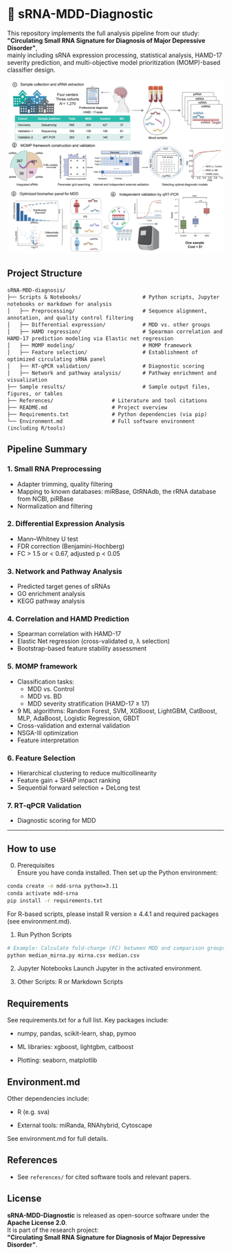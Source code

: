# 🧠 sRNA-MDD-Diagnostic

This repository implements the full analysis pipeline from our study:  
**"Circulating Small RNA Signature for Diagnosis of Major Depressive Disorder"**,  
mainly including sRNA expression processing, statistical analysis, HAMD-17 severity prediction, and multi-objective model prioritization (MOMP)-based classifier design.

![Overview](./Overview.jpg)   





## Project Structure
```
sRNA-MDD-diagnosis/
├── Scripts & Notebooks/                    # Python scripts, Jupyter notebooks or markdown for analysis
│   ├── Preprocessing/                      # Sequence alignment, annotation, and quality control filtering
│   ├── Differential expression/            # MDD vs. other groups
│   ├── HAMD regression/                    # Spearman correlation and HAMD-17 prediction modeling via Elastic net regression 
│   ├── MOMP modeling/                      # MOMP framework
│   ├── Feature selection/                  # Establishment of optimized circulating sRNA panel
│   ├── RT-qPCR validation/                 # Diagnostic scoring
│   ├── Network and pathway analysis/       # Pathway enrichment and visualization
├── Sample results/                         # Sample output files, figures, or tables
├── References/                   # Literature and tool citations
├── README.md                     # Project overview
├── Requirements.txt              # Python dependencies (via pip)
└── Environment.md                # Full software environment (including R/tools)
```

## Pipeline Summary

### 1. **Small RNA Preprocessing**
- Adapter trimming, quality filtering
- Mapping to known databases: miRBase, GtRNAdb, the rRNA database from NCBI, piRBase
- Normalization and filtering

### 2. **Differential Expression Analysis**
- Mann–Whitney U test
- FDR correction (Benjamini-Hochberg)
- FC > 1.5 or < 0.67, adjusted p < 0.05

### 3. **Network and Pathway Analysis**
- Predicted target genes of sRNAs  
- GO enrichment analysis  
- KEGG pathway analysis  

### 4. **Correlation and HAMD Prediction**
- Spearman correlation with HAMD-17
- Elastic Net regression (cross-validated α, λ selection)
- Bootstrap-based feature stability assessment

### 5. **MOMP framework**
- Classification tasks:
  - MDD vs. Control
  - MDD vs. BD
  - MDD severity stratification (HAMD-17 ≥ 17)
- 9 ML algorithms: Random Forest, SVM, XGBoost, LightGBM, CatBoost, MLP, AdaBoost, Logistic Regression, GBDT
- Cross-validation and external validation 
- NSGA-III optimization
- Feature interpretation

### 6. **Feature Selection**
- Hierarchical clustering to reduce multicollinearity
- Feature gain + SHAP impact ranking
- Sequential forward selection + DeLong test

### 7. **RT-qPCR Validation**
- Diagnostic scoring for MDD
  
---



## How to use

0. Prerequisites  
Ensure you have conda installed. Then set up the Python environment:  
```bash
conda create -n mdd-srna python=3.11
conda activate mdd-srna
pip install -r requirements.txt
```
For R-based scripts, please install R version ≥ 4.4.1 and required packages (see environment.md).  

1. Run Python Scripts
```bash
# Example: Calculate fold-change (FC) between MDD and comparison groups based on median expression values:
python median_mirna.py mirna.csv median.csv
```
2. Jupyter Notebooks
   Launch Jupyter in the activated environment.
   
3. Other Scripts: R or Markdown Scripts

## Requirements
See requirements.txt for a full list. Key packages include:  

* numpy, pandas, scikit-learn, shap, pymoo

* ML libraries: xgboost, lightgbm, catboost

* Plotting: seaborn, matplotlib



## Environment.md

Other dependencies include:  

* R (e.g. sva)  

* External tools: miRanda, RNAhybrid, Cytoscape   

See environment.md for full details.  

## References
- See `references/` for cited software tools and relevant papers.

## License
**sRNA-MDD-Diagnostic** is released as open-source software under the **Apache License 2.0**.  
It is part of the research project:  
**"Circulating Small RNA Signature for Diagnosis of Major Depressive Disorder"**.
